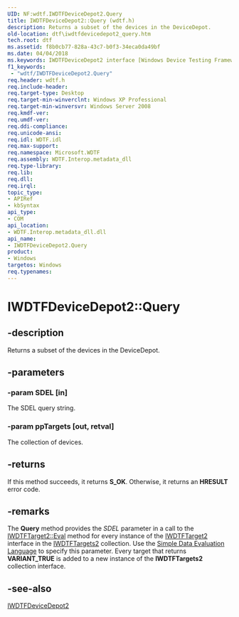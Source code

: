 ```yaml
---
UID: NF:wdtf.IWDTFDeviceDepot2.Query
title: IWDTFDeviceDepot2::Query (wdtf.h)
description: Returns a subset of the devices in the DeviceDepot.
old-location: dtf\iwdtfdevicedepot2_query.htm
tech.root: dtf
ms.assetid: f8b0cb77-828a-43c7-b0f3-34eca0da49bf
ms.date: 04/04/2018
ms.keywords: IWDTFDeviceDepot2 interface [Windows Device Testing Framework],Query method, IWDTFDeviceDepot2.Query, IWDTFDeviceDepot2::Query, Microsoft.WDTF.IWDTFDeviceDepot2.Query, Microsoft::WDTF::IWDTFDeviceDepot2::Query, Query, Query method [Windows Device Testing Framework], Query method [Windows Device Testing Framework],IWDTFDeviceDepot2 interface, dtf.iwdtfdevicedepot2_query, wdtf/IWDTFDeviceDepot2::Query
f1_keywords:
 - "wdtf/IWDTFDeviceDepot2.Query"
req.header: wdtf.h
req.include-header: 
req.target-type: Desktop
req.target-min-winverclnt: Windows XP Professional
req.target-min-winversvr: Windows Server 2008
req.kmdf-ver: 
req.umdf-ver: 
req.ddi-compliance: 
req.unicode-ansi: 
req.idl: WDTF.idl
req.max-support: 
req.namespace: Microsoft.WDTF
req.assembly: WDTF.Interop.metadata_dll
req.type-library: 
req.lib: 
req.dll: 
req.irql: 
topic_type:
- APIRef
- kbSyntax
api_type:
- COM
api_location:
- WDTF.Interop.metadata_dll.dll
api_name:
- IWDTFDeviceDepot2.Query
product:
- Windows
targetos: Windows
req.typenames: 
---
```


# IWDTFDeviceDepot2::Query


## -description


Returns a subset of the devices in the DeviceDepot.


## -parameters




### -param SDEL [in]

The SDEL query string.


### -param ppTargets [out, retval]

The collection of devices.


## -returns



If this method succeeds, it returns <b xmlns:loc="http://microsoft.com/wdcml/l10n">S_OK</b>. Otherwise, it returns an <b xmlns:loc="http://microsoft.com/wdcml/l10n">HRESULT</b> error code.




## -remarks



The <b>Query</b> method provides the <i>SDEL</i> 
parameter in a call to the <a href="https://docs.microsoft.com/windows-hardware/drivers/ddi/wdtf/nf-wdtf-iwdtftarget2-eval">IWDTFTarget2::Eval</a> 
method for every instance of the <a href="https://docs.microsoft.com/windows-hardware/drivers/ddi/wdtf/nn-wdtf-iwdtftarget2">IWDTFTarget2</a> interface 
in the <a href="https://docs.microsoft.com/windows-hardware/drivers/ddi/wdtf/nn-wdtf-iwdtftargets2">IWDTFTargets2</a> collection. 
Use the <a href="https://docs.microsoft.com/windows-hardware/drivers/wdtf/simple-data-evaluation-language-overview">Simple Data 
Evaluation Language</a> to specify this parameter. 
Every target that returns <b>VARIANT_TRUE</b> is added to a new 
instance of the <b>IWDTFTargets2</b> collection 
interface.




## -see-also




<a href="https://docs.microsoft.com/windows-hardware/drivers/ddi/wdtf/nn-wdtf-iwdtfdevicedepot2">IWDTFDeviceDepot2</a>
 

 

